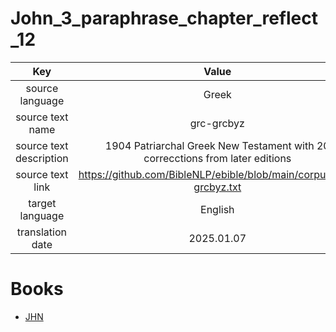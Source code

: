 # John_3_paraphrase_chapter_reflect_12

| Key | Value |
|:---:|:-----:|
|source language|Greek|
|source text name|grc-grcbyz|
|source text description|1904 Patriarchal Greek New Testament with 20 correcctions from later editions|
|source text link|https://github.com/BibleNLP/ebible/blob/main/corpus/grc-grcbyz.txt|
|target language|English|
|translation date|2025.01.07|

# Books
- [JHN](JHN/README.md)

